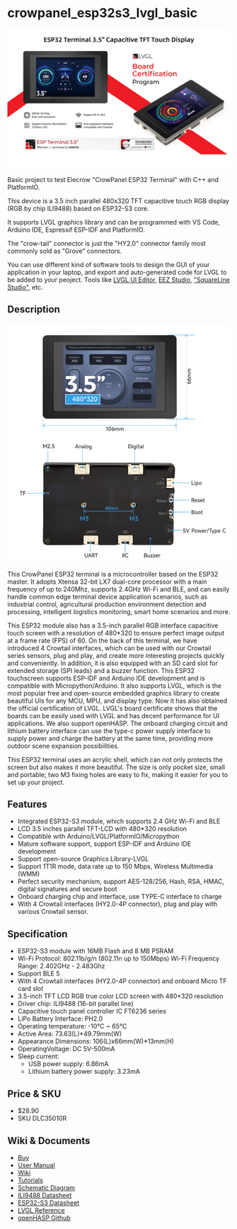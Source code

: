 # crowpanel_esp32s3_lvgl_basic

![CrowPanel ESP32 Terminal Overview 1](doc/device/overwiew_1.png)

Basic project to test Elecrow "CrowPanel ESP32 Terminal" with C++ and PlatformIO.

This device is a 3.5 inch parallel 480x320 TFT capacitive touch RGB display (RGB by chip ILI9488) based on ESP32-S3 core.

It supports LVGL graphics library and can be programmed with VS Code, Arduino IDE, Espressif ESP-IDF and PlatformIO.

The "crow-tail" connector is just the "HY2.0" connector family most commonly sold as "Grove" connectors.

You can use different kind of software tools to design the GUI of your application in your laptop, and export and auto-generated code for LVGL to be added to your peoject. Tools like [LVGL UI Editor](https://github.com/lvgl/lvgl_editor), [EEZ Studio](https://github.com/eez-open/studio), ["SquareLine Studio"](https://vision.squareline.io/), etc.

## Description

![CrowPanel ESP32 Terminal Overview 2](doc/device/overwiew_2.png)

This CrowPanel ESP32 terminal is a microcontroller based on the ESP32 master. It adopts Xtensa 32-bit LX7 dual-core processor with a main frequency of up to 240Mhz, supports 2.4GHz Wi-Fi and BLE, and can easily handle common edge terminal device application scenarios, such as industrial control, agricultural production environment detection and processing, intelligent logistics monitoring, smart home scenarios and more.

This ESP32 module also has a 3.5-inch parallel RGB interface capacitive touch screen with a resolution of 480*320 to ensure perfect image output at a frame rate (FPS) of 60. On the back of this terminal, we have introduced 4 Crowtail interfaces, which can be used with our Crowtail series sensors, plug and play, and create more interesting projects quickly and conveniently. In addition, it is also equipped with an SD card slot for extended storage (SPI leads) and a buzzer function. This ESP32 touchscreen supports ESP-IDF and Arduino IDE development and is compatible with Micropython/Arduino. It also supports LVGL, which is the most popular free and open-source embedded graphics library to create beautiful UIs for any MCU, MPU, and display type. Now it has also obtained the official certification of LVGL. LVGL's board certificate shows that the boards can be easily used with LVGL and has decent performance for UI applications.  We also support openHASP. The onboard charging circuit and lithium battery interface can use the type-c power supply interface to supply power and charge the battery at the same time, providing more outdoor scene expansion possibilities.

This ESP32 terminal uses an acrylic shell, which can not only protects the screen but also makes it more beautiful. The size is only pocket size, small and portable; two M3 fixing holes are easy to fix, making it easier for you to set up your project.

## Features

- Integrated ESP32-S3 module, which supports 2.4 GHz Wi-Fi and BLE
- LCD 3.5 inches parallel TFT-LCD with 480*320 resolution
- Compatible with Arduino/LVGL/PlatformIO/Micropython
- Mature software support, support ESP-IDF and Arduino IDE development
- Support open-source Graphics Library-LVGL
- Support 1T1R mode, data rate up to 150 Mbps, Wireless Multimedia (WMM)
- Perfect security mechanism, support AES-128/256, Hash, RSA, HMAC, digital signatures and secure boot
- Onboard charging chip and interface, use TYPE-C interface to charge
- With 4 Crowtail interfaces (HY2.0-4P connector), plug and play with various Crowtail sensor.

## Specification

- ESP32-S3 module with 16MB Flash and 8 MB PSRAM
- Wi-Fi Protocol: 802.11b/g/n (802.11n up to 150Mbps) Wi-Fi Frequency Range: 2.402GHz - 2.483Ghz
- Support BLE 5
- With 4 Crowtail interfaces (HY2.0-4P connector) and onboard Micro TF card slot
- 3.5-inch TFT LCD RGB true color LCD screen with 480*320 resolution
- Driver chip: ILI9488 (16-bit parallel line)
- Capacitive touch panel controller IC FT6236 series
- LiPo Battery Interface: PH2.0
- Operating temperature: -10°C ~ 65°C
- Active Area: 73.63(L)*49.79mm(W)
- Appearance Dimensions: 106(L)x66mm(W)*13mm(H)
- OperatingVoltage: DC 5V-500mA
- Sleep current:
  - USB power supply: 6.86mA
  - Lithium battery power supply: 3.23mA

## Price & SKU

- $28.90
- SKU DLC35010R

## Wiki & Documents

- [Buy](https://www.elecrow.com/esp-terminal-with-esp32-3-5-inch-parallel-480x320-tft-capacitive-touch-display-rgb-by-chip-ili9488.html)
- [User Manual](https://www.elecrow.com/download/product/DLC35010R/ESP32_Terminal_RGB_User_Manual.pdf)
- [Wiki](https://www.elecrow.com/wiki/esp-terminal-with-35inch-rgb-capacitive-touch-display.html)
- [Tutorials](https://www.elecrow.com/wiki/Tutorials.html)
- [Schematic Diagram](https://www.elecrow.com/download/product/DLC35010R/ESP32-3.5_TFT_Display(RGB)-V1.0_Eaglefile.zip)
- [ILI9488 Datasheet](https://www.elecrow.com/download/product/DLC35010R/ILI9488_Data_Sheet_100.pdf)
- [ESP32-S3 Datasheet](https://www.elecrow.com/download/product/DLC35010R/esp32-s3_datasheet_en.pdf)
- [LVGL Reference](https://www.elecrow.com/download/product/DLC35010R/LVGL_Library.pdf)
- [openHASP Github](https://github.com/HASwitchPlate/openHASP)
